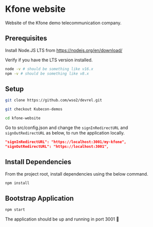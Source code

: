 # Kfone website

Website of the Kfone demo telecommunication company.

## Prerequisites

Install Node.JS LTS from https://nodejs.org/en/download/

Verify if you have the LTS version installed.

```bash
node -v # should be something like v16.x
npm -v # should be something like v8.x
```

## Setup

```bash
git clone https://github.com/wso2/devrel.git

git checkout Kubecon-demos

cd kfone-website
```

Go to src/config.json and change the `signInRedirectURL` and `signOutRedirectURL` as below, to run the application locally.

```json
"signInRedirectURL": "https://localhost:3001/my-kfone",
"signOutRedirectURL": "https://localhost:3001",
```

## Install Dependencies

From the project root, install dependencies using the below command.

```bash
npm install
```

## Bootstrap Application


```bash
npm start
```

The application should be up and running in port 3001 🎉
